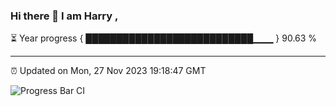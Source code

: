 ### Hi there 👋 I am Harry , 

⏳ Year progress { ███████████████████████████▁▁▁ } 90.63 %

---

⏰ Updated on Mon, 27 Nov 2023 19:18:47 GMT

![Progress Bar CI](https://github.com/duykhang68/duykhang68/workflows/Progress%20Bar%20CI/badge.svg)
